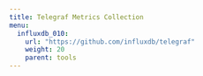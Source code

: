 ```yaml
---
title: Telegraf Metrics Collection
menu:
  influxdb_010:
    url: "https://github.com/influxdb/telegraf"
    weight: 20
    parent: tools
---
```

